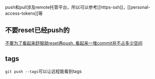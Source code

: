 push和pull涉及remote托管平台，所以可以参考[[https-ssh]]，[[personal-access-tokens]]等
## 不要reset已经push的
[不要为了看起来舒服就reset再push. 看起来一堆commit并不占多少空间](https://segmentfault.com/q/1010000003089251)
## tags
`git push --tags`可以让远程能看到tags